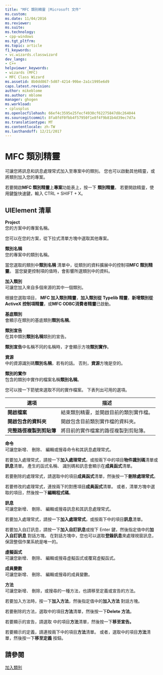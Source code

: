 ```yaml
---
title: "MFC 類別精靈 |Microsoft 文件"
ms.custom: 
ms.date: 11/04/2016
ms.reviewer: 
ms.suite: 
ms.technology:
- cpp-windows
ms.tgt_pltfrm: 
ms.topic: article
f1_keywords:
- vc.wizards.classwizard
dev_langs:
- C++
helpviewer_keywords:
- wizards (MFC)
- MFC Class Wizard
ms.assetid: 8b0dd867-5d07-4214-99be-2a1c1995e6d9
caps.latest.revision: 
author: mikeblome
ms.author: mblome
manager: ghogen
ms.workload:
- cplusplus
ms.openlocfilehash: 66ef4c3595e25fecf4930cf62275847d8c264044
ms.sourcegitcommit: 8fa8fdf0fbb4f57950f1e8f4f9b81b4d39ec7d7a
ms.translationtype: MT
ms.contentlocale: zh-TW
ms.lasthandoff: 12/21/2017
---
```

# <a name="mfc-class-wizard"></a>MFC 類別精靈
可讓您將訊息和訊息處理常式加入至專案中的類別。 您也可以啟動其他精靈，或將類別加入您的專案。  
  
 若要開啟**MFC 類別精靈**上**專案**功能表上，按一下 **類別精靈**。 若要開啟精靈，使用鍵盤快速鍵，輸入 CTRL + SHIFT + X。  
  
## <a name="uielement-list"></a>UIElement 清單  
 **Project**  
 您的方案中的專案名稱。  
  
 您可以在您的方案，從下拉式清單方塊中選取其他專案。  
  
 **類別名稱**  
 您的專案中的類別名稱。  
  
 當您選取的類別中**類別名稱** 清單中，從類別的資料擴展中的控制項**MFC 類別精靈**。 當您變更控制項的值時，會影響所選類別中的資料。  
  
 **加入類別**  
 可讓您加入來自多個來源的其中一個類別。  
  
 根據您選取項目， **MFC 加入類別精靈**，**加入類別從 Typelib 精靈**，**新增類別從 ActiveX 控制項精靈**，或**MFC ODBC消費者精靈**已啟動。  
  
 **基底類別**  
 會顯示在類別的基底類別**類別名稱**。  
  
 **類別宣告**  
 在其中類別**類別名稱**類別的宣告。  
  
 **類別宣告**中名稱不同的名稱時，才會顯示方塊**類別實作**。  
  
 **資源**  
 中的資源識別碼**類別名稱**，若有的話。 否則，**資源**方塊是空的。  
  
 **類別的實作**  
 包含的類別中實作的檔案名稱**類別名稱**。  
  
 您可以按一下箭號來選取不同的實作檔案。 下表列出可用的選項。  
  
|選項|描述|  
|------------|-----------------|  
|**開啟檔案**|結束類別精靈，並開啟目前的類別實作檔。|  
|**開啟包含的資料夾**|開啟包含目前類別實作檔的資料夾。|  
|**完整路徑複製到剪貼簿**|將目前的實作檔案的路徑複製到剪貼簿。|  
  
 **命令**  
 可讓您新增、 刪除、 編輯或搜尋命令和其訊息處理常式。  
  
 若要加入處理常式，請按一下**加入處理常式**，或按兩下中的項目**物件識別碼**清單或**訊息**清單。 產生的函式名稱、 識別碼和訊息會顯示在**成員函式**清單。  
  
 若要刪除的處理常式，請選取中的項目**成員函式**清單，然後按一下**刪除處理常式**。  
  
 若要修改的處理常式，連按兩下的對應項目**成員函式**清單。 或者，清單方塊中選取的項目，然後按一下**編輯程式碼**。  
  
 **訊息**  
 可讓您新增、 刪除、 編輯或搜尋訊息和其訊息處理常式。  
  
 若要加入處理常式，請按一下**加入處理常式**，或按兩下中的項目**訊息**清單。  
  
 若要加入自訂訊息，請按一下**加入自訂訊息**或按下 Enter 鍵，然後指定值中的**加入自訂訊息** 對話方塊。 在對話方塊中，您也可以選取**登錄訊息**來處理視窗訊息，保證整個作業系統是唯一的。  
  
 **虛擬函式**  
 可讓您新增、 刪除、 編輯或搜尋虛擬函式或覆寫虛擬函式。  
  
 **成員變數**  
 可讓您新增、 刪除、 編輯或搜尋的成員變數。  
  
 **方法**  
 可讓您新增、 刪除，或搜尋的一種方法，也請移至定義或宣告的方法。  
  
 若要加入方法時，按一下**加入方法**，然後指定值中的**加入方法** 對話方塊。  
  
 若要刪除的方法，選取中的項目**方法**清單，然後按一下**Delete 方法**。  
  
 若要顯示的宣告，請選取 中的項目**方法**清單，然後按一下**移至宣告。**  
  
 若要顯示的定義，請連按兩下中的項目**方法**清單。 或者，選取中的項目**方法**清單，然後按一下**移至定義** 按鈕。  
  
## <a name="see-also"></a>請參閱  
 [加入類別](../../ide/adding-a-class-visual-cpp.md)
